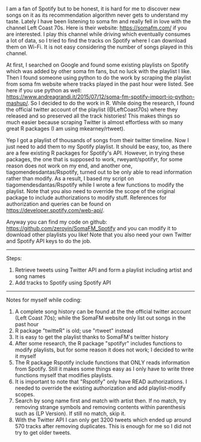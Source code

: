 I am a fan of Spotify but to be honest, it is hard for me to discover new songs on it as its recommendation algorithm never gets to understand my taste. Lately I have been listening to soma fm and really fell in love with the channel Left Coast 70s. Here is their website: https://somafm.com/ if you are interested. I play this channel while driving which eventually consumes a lot of data, so I tried to find the tracks on Spotify where I can download them on Wi-Fi. It is not easy considering the number of songs played in this channel.

At first, I searched on Google and found some existing playlists on Spotify which was added by other soma fm fans, but no luck with the playlist I like. Then I found someone using python to do the work by scraping the playlist from soma fm website where tracks played in the past hour were listed. See here if you use python as well: https://www.andreagrandi.it/2015/07/12/soma-fm-spotify-import-io-python-mashup/. So I decided to do the work in R. While doing the research, I found the official twitter account of the playlist (@LeftCoast70s) where they released and so preserved all the track histories! This makes things so much easier because scraping Twitter is almost effortless with so many great R packages (I am using mkearney/rtweet).

Yep I got a playlist of thousands of songs from their twitter timeline. Now I just need to add them to my Spotify playlist. It should be easy, too, as there are a few existing R packages for Spotify's API. However, in trying these packages, the one that is supposed to work, rweyant/spotifyr, for some reason does not work on my end, and another one, tiagomendesdantas/Rspotify, turned out to be only able to read information rather than modify. As a result, I based my script on tiagomendesdantas/Rspotify while I wrote a few functions to modify the playlist. Note that you also need to override the scope of the original package to include authorizations to modify stuff. References for authorization and queries can be found on https://developer.spotify.com/web-api/.

Anyway you can find my code on github: https://github.com/zeroyin/SomaFM_Spotify and you can modify it to download other playlists you like! Note that you also need your own Twitter and Spotify API keys to do the job.


--------------------------------
Steps:
1. Retrieve tweets using Twitter API and form a playlist including artist and song names
2. Add tracks to Spotify using Spotify API

--------------------------------
Notes for myself while coding:
1. A complete song history can be found at the the official twitter account (Left Coast 70s); while the SomaFM website only list out songs in the past hour
2. R package "twitteR" is old; use "rtweet" instead
3. It is easy to get the playlist thanks to SomaFM's twitter history
4. After some research, the R package "spotifyr" includes functions to modify playlists, but for some reason it does not work; I decided to write it myself
5. The R package Rspotify include functions that ONLY reads information from Spotify. Still it makes some things easy as I only have to write three functions myself that modifies playlists. 
6. It is important to note that "Rspotify" only have READ authorizations. I needed to override the existing authorization and add playlist-modify scopes.
7. Search by song name first and match with artist then. If no match, try removing strange symbols and removing contents within parenthesis such as (LP Version). If still no match, skip it.
8. With the Twitter API I can only get 3200 tweets which ended up around 570 tracks after removing duplicates. This is enough for me so I did not try to get older tweets.
